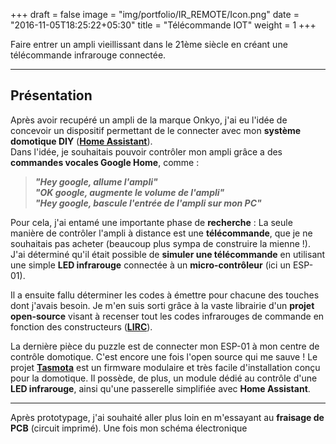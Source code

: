 +++
draft = false
image = "img/portfolio/IR_REMOTE/Icon.png"
date = "2016-11-05T18:25:22+05:30"
title = "Télécommande IOT"
weight = 1
+++

Faire entrer un ampli vieillissant dans le 21ème siècle en créant une télécommande infrarouge connectée.
<!--more-->

---

## Présentation

Après avoir recupéré un ampli de la marque Onkyo, j'ai eu l'idée de concevoir un dispositif permettant de le connecter avec mon **système domotique DIY** (**[Home Assistant](https://www.home-assistant.io)**).  
Dans l'idée, je souhaitais pouvoir contrôler mon ampli grâce a des **commandes vocales Google Home**, comme :

>***"Hey google, allume l'ampli"***  
>***"OK google, augmente le volume de l'ampli"***  
>***"Hey google, bascule l'entrée de l'ampli sur mon PC"***  

Pour cela, j'ai entamé une importante phase de **recherche** : La seule manière de contrôler l'ampli à distance est une **télécommande**, que je ne souhaitais pas acheter (beaucoup plus sympa de construire la mienne !). J'ai déterminé qu'il était possible de **simuler une télécommande** en utilisant une simple **LED infrarouge** connectée à un **micro-contrôleur** (ici un ESP-01).  

Il a ensuite fallu déterminer les codes à émettre pour chacune des touches dont j'avais besoin. Je m'en suis sorti grâce à la vaste librairie d'un **projet open-source** visant à recenser tout les codes infrarouges de commande en fonction des constructeurs (**[LIRC](https://www.lirc.org)**).  

La dernière pièce du puzzle est de connecter mon ESP-01 à mon centre de contrôle domotique. C'est encore une fois l'open source qui me sauve ! Le projet **[Tasmota](https://tasmota.github.io/docs/)** est un firmware modulaire et très facile d'installation conçu pour la domotique. Il possède, de plus, un module dédié au contrôle d'une **LED infrarouge**, ainsi qu'une passerelle simplifiée avec **Home Assistant**.

---

Après prototypage, j'ai souhaité aller plus loin en m'essayant au **fraisage de PCB** (circuit imprimé).
Une fois mon schéma électronique
